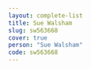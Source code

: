 ```yaml
---
layout: complete-list
title: Sue Walsham
slug: sw563668
cover: true
person: "Sue Walsham"
code: sw563668
---
```

